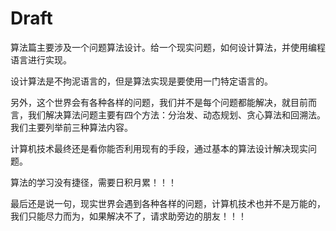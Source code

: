 # Draft

算法篇主要涉及一个问题算法设计。给一个现实问题，如何设计算法，并使用编程语言进行实现。

设计算法是不拘泥语言的，但是算法实现是要使用一门特定语言的。

另外，这个世界会有各种各样的问题，我们并不是每个问题都能解决，就目前而言，我们解决算法问题主要有四个方法：分治发、动态规划、贪心算法和回溯法。我们主要列举前三种算法内容。

计算机技术最终还是看你能否利用现有的手段，通过基本的算法设计解决现实问题。

算法的学习没有捷径，需要日积月累！！！

最后还是说一句，现实世界会遇到各种各样的问题，计算机技术也并不是万能的，我们只能尽力而为，如果解决不了，请求助旁边的朋友！！！
